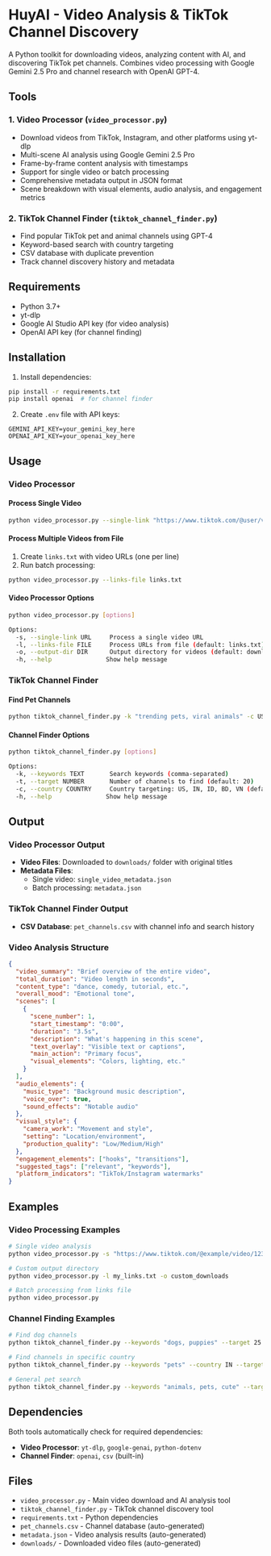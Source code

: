 # HuyAI - Video Analysis & TikTok Channel Discovery

A Python toolkit for downloading videos, analyzing content with AI, and discovering TikTok pet channels. Combines video processing with Google Gemini 2.5 Pro and channel research with OpenAI GPT-4.

## Tools

### 1. Video Processor (`video_processor.py`)
- Download videos from TikTok, Instagram, and other platforms using yt-dlp
- Multi-scene AI analysis using Google Gemini 2.5 Pro
- Frame-by-frame content analysis with timestamps
- Support for single video or batch processing
- Comprehensive metadata output in JSON format
- Scene breakdown with visual elements, audio analysis, and engagement metrics

### 2. TikTok Channel Finder (`tiktok_channel_finder.py`)
- Find popular TikTok pet and animal channels using GPT-4
- Keyword-based search with country targeting
- CSV database with duplicate prevention
- Track channel discovery history and metadata

## Requirements

- Python 3.7+
- yt-dlp
- Google AI Studio API key (for video analysis)
- OpenAI API key (for channel finding)

## Installation

1. Install dependencies:
```bash
pip install -r requirements.txt
pip install openai  # for channel finder
```

2. Create `.env` file with API keys:
```
GEMINI_API_KEY=your_gemini_key_here
OPENAI_API_KEY=your_openai_key_here
```

## Usage

### Video Processor

#### Process Single Video
```bash
python video_processor.py --single-link "https://www.tiktok.com/@user/video/123456789"
```

#### Process Multiple Videos from File
1. Create `links.txt` with video URLs (one per line)
2. Run batch processing:
```bash
python video_processor.py --links-file links.txt
```

#### Video Processor Options
```bash
python video_processor.py [options]

Options:
  -s, --single-link URL     Process a single video URL
  -l, --links-file FILE     Process URLs from file (default: links.txt)
  -o, --output-dir DIR      Output directory for videos (default: downloads)
  -h, --help               Show help message
```

### TikTok Channel Finder

#### Find Pet Channels
```bash
python tiktok_channel_finder.py -k "trending pets, viral animals" -c US
```

#### Channel Finder Options
```bash
python tiktok_channel_finder.py [options]

Options:
  -k, --keywords TEXT       Search keywords (comma-separated)
  -t, --target NUMBER       Number of channels to find (default: 20)
  -c, --country COUNTRY     Country targeting: US, IN, ID, BD, VN (default: US)
  -h, --help               Show help message
```

## Output

### Video Processor Output
- **Video Files**: Downloaded to `downloads/` folder with original titles
- **Metadata Files**: 
  - Single video: `single_video_metadata.json`
  - Batch processing: `metadata.json`

### TikTok Channel Finder Output
- **CSV Database**: `pet_channels.csv` with channel info and search history

### Video Analysis Structure
```json
{
  "video_summary": "Brief overview of the entire video",
  "total_duration": "Video length in seconds",
  "content_type": "dance, comedy, tutorial, etc.",
  "overall_mood": "Emotional tone",
  "scenes": [
    {
      "scene_number": 1,
      "start_timestamp": "0:00",
      "duration": "3.5s",
      "description": "What's happening in this scene",
      "text_overlay": "Visible text or captions",
      "main_action": "Primary focus",
      "visual_elements": "Colors, lighting, etc."
    }
  ],
  "audio_elements": {
    "music_type": "Background music description",
    "voice_over": true,
    "sound_effects": "Notable audio"
  },
  "visual_style": {
    "camera_work": "Movement and style",
    "setting": "Location/environment",
    "production_quality": "Low/Medium/High"
  },
  "engagement_elements": ["hooks", "transitions"],
  "suggested_tags": ["relevant", "keywords"],
  "platform_indicators": "TikTok/Instagram watermarks"
}
```

## Examples

### Video Processing Examples
```bash
# Single video analysis
python video_processor.py -s "https://www.tiktok.com/@example/video/123"

# Custom output directory
python video_processor.py -l my_links.txt -o custom_downloads

# Batch processing from links file
python video_processor.py
```

### Channel Finding Examples
```bash
# Find dog channels
python tiktok_channel_finder.py --keywords "dogs, puppies" --target 25

# Find channels in specific country
python tiktok_channel_finder.py --keywords "pets" --country IN --target 50

# General pet search
python tiktok_channel_finder.py --keywords "animals, pets, cute" --target 100
```

## Dependencies

Both tools automatically check for required dependencies:
- **Video Processor**: `yt-dlp`, `google-genai`, `python-dotenv`
- **Channel Finder**: `openai`, `csv` (built-in)

## Files

- `video_processor.py` - Main video download and AI analysis tool
- `tiktok_channel_finder.py` - TikTok channel discovery tool  
- `requirements.txt` - Python dependencies
- `pet_channels.csv` - Channel database (auto-generated)
- `metadata.json` - Video analysis results (auto-generated)
- `downloads/` - Downloaded video files (auto-generated)